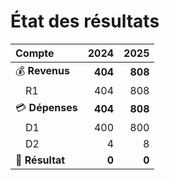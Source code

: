 # État des résultats

| Compte | 2024 | 2025 |
| :--- | ---: | ---: |
| 💰 **Revenus** | **404** | **808** |
| &emsp;R1 | 404 | 808 |
| 💳 **Dépenses** | **404** | **808** |
| &emsp;D1 | 400 | 800 |
| &emsp;D2 | 4 | 8 |
| **🚀 Résultat** | **0** | **0** |

